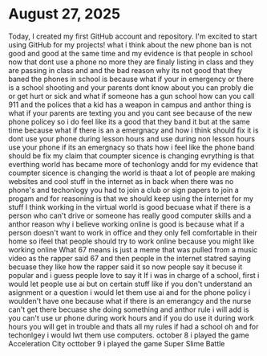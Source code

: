 # August 27, 2025

Today, I created my first GitHub account and repository. I'm excited to start using GitHub for my projects!
what i think about the new phone ban is not good and good at the same time and my evidence is that people in school now that dont use a phone no more they are finaly listing in class and they are passing in class and and the bad reason why its not good that they baned the phones in school is because what if your in emergency or there is a school shooting and your parents dont know about you can probly die or get hurt or sick and what if someone has a gun school how can you call 911 and the polices that a kid has a weapon in campus and anthor thing is what if your parents are texting you and you cant see because of the new phone policey  so i do feel like its a good that they band it but at the same time because what if there is an a emergnacy and how i think should fix it is dont use your phone during lesson hours and use during non lesson hours use your phone if its an emergnacy so thats how i feel like the phone band should be fix
my claim that coumpter sicence is changing evrything is that everthing world has became more of techonlogy andd for my evidence that coumpter sicence is changing the world is thaat a lot of people are making websites and cool stuff in the internet as in back when there was no phone's and techonlogy you had to join a club or sign papers to join a progam and for reasoning is that we should keep using the internet for my stuff
I think working in the virtual world is good becuase what if there is a person who can't drive or someone has really good computer skills and a anthor reason why i believe working online is good is because what if a person doesn't want to work in  office and they only fell comfortable in their home so ifeel that people should try to work online because you might like working online
What 67 means is just a meme that was pulled from a music video as the rapper said 67 and then people in the internet statred saying becuase they like how the rapper said it so now people say it becuse it popular and i guess people love to say it
If i was in charge of a school, first i would let people use ai but on certain stuff like if you don't understand an asignment or a question i would let them use ai and for the phone policy i woulden't have one because what if there is an emerangcy and the nurse can't get there becuase she doing something and anthor rule i will add is you can't use ur phone during work hours and if you do use it during work hours you will get in trouble and thats all my rules if had a school oh and for techonlgey i would lwt them use computers.
october 8 i played the game Acceleration City
octtober 9 i played the game Super Slime Battle
